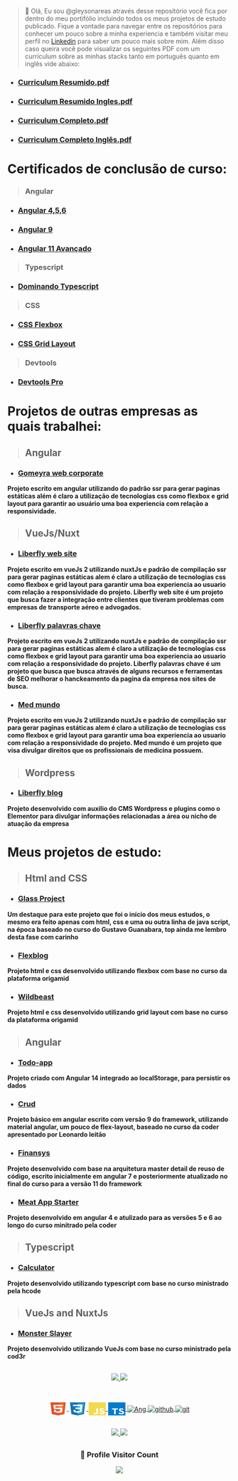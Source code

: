 > 👋 Olá, Eu sou @gleysonareas através desse reposítório você fica por dentro do meu portifólio incluindo todos os meus projetos de estudo publicado. Fique a vontade para navegar entre os repositórios para conhecer um pouco sobre a minha experiencia e também visitar meu perfil no [Linkedin](https://www.linkedin.com/in/gleyson-areas-da-silva-a2b79b115/) para saber um pouco mais sobre mim. Além disso caso queira você pode visualizar os seguintes PDF com um curriculum sobre as minhas stacks tanto em português quanto em inglês vide abaixo:

- ### [Curriculum Resumido.pdf](https://github.com/gleysonareas/gleysonareas/files/12033175/Curriculum.Gleyson.Resumido.pdf)
- ### [Curriculum Resumido Ingles.pdf](https://github.com/gleysonareas/gleysonareas/files/12033174/Curriculum.Gleyson.Resumido.Ingles.pdf)
- ### [Curriculum Completo.pdf](https://github.com/gleysonareas/gleysonareas/files/12033173/Curriculum.Gleyson.Completo.pdf)
- ### [Curriculum Completo Inglês.pdf](https://github.com/gleysonareas/gleysonareas/files/12033172/Curriculum.Gleyson.Completo.Ingles.pdf)


# Certificados de conclusão de curso:
> ### Angular
- ### [Angular 4,5,6](https://www.udemy.com/certificate/UC-c6b79824-3518-48c0-ba67-d6848cb60107/)
- ### [Angular 9](https://www.cod3r.com.br/certificates/1kjsut8fbt)
- ### [Angular 11 Avançado](https://www.udemy.com/certificate/UC-112fab47-c632-44d7-8494-c8295cceca1b/)
> ### Typescript
- ### [Dominando Typescript](https://www.udemy.com/certificate/UC-213b3589-c04d-4dfe-bb7d-9b18c4564369/)
> ### CSS
- ### [CSS Flexbox](https://origamid.com/certificate/089ca63e)
- ### [CSS Grid Layout](https://origamid.com/certificate/04f41437)
> ### Devtools
- ### [Devtools Pro](https://www.udemy.com/certificate/UC-6c12f9cf-1c99-4bb9-a847-fcad355678d1/)


# Projetos de outras empresas as quais trabalhei:

> ## Angular

- ### [Gomeyra web corporate](https://www.gomeyra.com/)

**Projeto escrito em angular utilizando do padrão ssr para gerar paginas estáticas além é claro a utilização de tecnologias css como flexbox e grid layout para garantir ao usuário uma boa experiencia com relação a responsividade.**


> ## VueJs/Nuxt

- ### [Liberfly web site](https://www.liberfly.com.br/)

**Projeto escrito em vueJs 2 utilizando nuxtJs e padrão de compilação ssr para gerar paginas estáticas alem é claro a utilização de tecnologias css como flexbox e grid layout para garantir uma boa experiencia ao usuario com relação a responsividade do projeto. Liberfly web site é um projeto que busca fazer a integração entre clientes que tiveram problemas com empresas de transporte aéreo e advogados.**

- ### [Liberfly palavras chave](https://liberfly.liberfly.com.br/)

**Projeto escrito em vueJs 2 utilizando nuxtJs e padrão de compilação ssr para gerar paginas estáticas alem é claro a utilização de tecnologias css como flexbox e grid layout para garantir uma boa experiencia ao usuario com relação a responsividade do projeto. Liberfly palavras chave é um projeto que busca que busca através de alguns recursos e ferramentas de SEO melhorar o hanckeamento da pagina da empresa nos sites de busca.**

- ### [Med mundo](https://www.medmundo.com.br/)

**Projeto escrito em vueJs 2 utilizando nuxtJs e padrão de compilação ssr para gerar paginas estáticas alem é claro a utilização de tecnologias css como flexbox e grid layout para garantir uma boa experiencia ao usuario com relação a responsividade do projeto. Med mundo é um projeto que visa divulgar direitos que os profissionais de medicina possuem.**

> ## Wordpress

- ### [Liberfly blog](https://blog.liberfly.com.br/)

**Projeto desenvolvido com auxilio do CMS Wordpress e plugins como o Elementor para divulgar informações relacionadas a área ou nicho de atuação da empresa**

# Meus projetos de estudo:

> ## Html and CSS

- ### [Glass Project](https://gleysonareas.github.io/glass-project/)

**Um destaque para este projeto que foi o início dos meus estudos, o mesmo era feito apenas com html, css e uma ou outra linha de java script, na época baseado no curso do Gustavo Guanabara, top ainda me lembro desta fase com carinho**

- ### [Flexblog](https://gleysonareas.github.io/flexblog/)

**Projeto html e css desenvolvido utilizando flexbox com base no curso da plataforma origamid**

- ### [Wildbeast](https://gleysonareas.github.io/wildbeast/)

**Projeto html e css desenvolvido utilizando grid layout com base no curso da plataforma origamid**


> ## Angular

- ### [Todo-app](https://gleysonareas.github.io/todo-app/)
**Projeto criado com Angular 14 integrado ao localStorage, para persistir os dados**

- ### [Crud](https://gleysonareas.github.io/crud/)

**Projeto básico em angular escrito com versão 9 do framework, utilizando material angular, um pouco de flex-layout, baseado no curso da coder apresentado por Leonardo leitão**

- ### [Finansys](https://gleysonareas.github.io/finansys/)

**Projeto desenvolvido com base na arquitetura master detail de reuso de código, escrito inicialmente em angular 7 e posteriormente atualizado no final do curso para a versão 11 do framework**

- ### [Meat App Starter](https://gleysonareas.github.io/meat-app-starter/)

**Projeto desenvolvido em angular 4 e atulizado para as versões 5 e 6 ao longo do curso minitrado pela coder**


> ## Typescript

- ### [Calculator](https://gleysonareas.github.io/calculator/)
**Projeto desenvolvido utilizando typescript com base no curso ministrado pela hcode**

> ## VueJs and NuxtJs

- ### [Monster Slayer](https://gleysonareas.github.io/monster-slayer/)

**Projeto desenvolvido utilizando VueJs com base no curso ministrado pela cod3r**

<!---
gleysonareas/gleysonareas é um repositório ✨ especial ✨ porque seu `README.md` (este arquivo) aparece no seu perfil do GitHub.
Você pode clicar no link Visualizar para ver suas alterações.
--->

##

<div align="center">
  <a href="https://github.com/gleysonareas">
  <img height="180em" src="https://github-readme-stats.vercel.app/api/top-langs/?username=gleysonareas&theme=chartreuse-dark&layout=compact&(https://github.com/gleysonareas)"/>
  <img height="180em" src="https://github-readme-stats.vercel.app/api?username=gleysonareas&theme=chartreuse-dark&include_all_commits=true&(https://github.com/gleysonareas)"/>   
</div>

##
  
<div style="display: inline_block" align="center"><br>
   <img align="center" alt="HTML" height="30" width="40" src="https://raw.githubusercontent.com/devicons/devicon/master/icons/html5/html5-original.svg">
   <img align="center" alt="CSS" height="30" width="40" src="https://raw.githubusercontent.com/devicons/devicon/master/icons/css3/css3-original.svg">
   <img align="center" alt="Js" height="30" width="40" src="https://raw.githubusercontent.com/devicons/devicon/master/icons/javascript/javascript-plain.svg">
   <img align="center" alt="Ts" height="30" width="40" src="https://raw.githubusercontent.com/devicons/devicon/master/icons/typescript/typescript-plain.svg">
   <img align="center" alt="Ang" height="30" width="40" src="https://cdn.jsdelivr.net/gh/devicons/devicon/icons/angularjs/angularjs-original.svg">
   <img align="center" alt="github" height="30" width="35" src="https://avatars.githubusercontent.com/u/9919?s=200&v=4">
   <img align="center" alt="git" height="30" width="40" src="https://cdn.jsdelivr.net/gh/devicons/devicon/icons/git/git-original.svg" >
</div>

##
 
<div align="center"> 
  <a href = "mailto:gleysonareasdasilva@gmail.com">
    <img src="https://img.shields.io/badge/-Gmail-%23333?style=for-the-badge&logo=gmail&logoColor=white" target="_blank">
  </a>
  <a href="https://www.linkedin.com/in/gleyson-areas-da-silva/" target="_blank">
    <img src="https://img.shields.io/badge/-LinkedIn-%230077B5?style=for-the-badge&logo=linkedin&logoColor=white" target="_blank">
  </a> 
</div>

##

<div align=center>
  <h3><b>📍 Profile Visitor Count</b></h3>
</div>
    
<p align="center" >   
  <img src="https://profile-counter.glitch.me/gleysonareas/count.svg" />  
</p>
